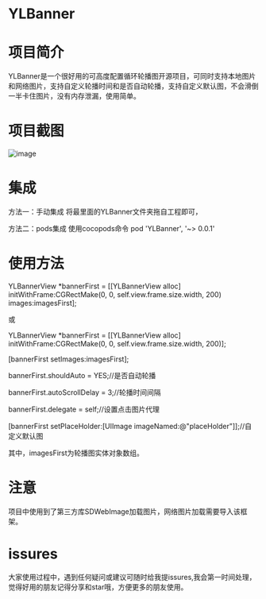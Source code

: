 # YLBanner

# 项目简介
YLBanner是一个很好用的可高度配置循环轮播图开源项目，可同时支持本地图片和网络图片，支持自定义轮播时间和是否自动轮播，支持自定义默认图，不会滑倒一半卡住图片，没有内存泄漏，使用简单。

# 项目截图

![image](https://github.com/211Yang/YLBanner/blob/master/YLBanner/screenshots.gif )

# 集成
方法一：手动集成
将最里面的YLBanner文件夹拖自工程即可，

方法二：pods集成
使用cocopods命令  pod 'YLBanner', '~> 0.0.1'


# 使用方法

YLBannerView *bannerFirst = [[YLBannerView alloc] initWithFrame:CGRectMake(0, 0, self.view.frame.size.width, 200) images:imagesFirst];

或

YLBannerView *bannerFirst = [[YLBannerView alloc] initWithFrame:CGRectMake(0, 0, self.view.frame.size.width, 200)];

[bannerFirst setImages:imagesFirst];


bannerFirst.shouldAuto = YES;//是否自动轮播

bannerFirst.autoScrollDelay = 3;//轮播时间间隔

bannerFirst.delegate = self;//设置点击图片代理

[bannerFirst setPlaceHolder:[UIImage imageNamed:@"placeHolder"]];//自定义默认图


其中，imagesFirst为轮播图实体对象数组。


# 注意

项目中使用到了第三方库SDWebImage加载图片，网络图片加载需要导入该框架。

# issures

大家使用过程中，遇到任何疑问或建议可随时给我提issures,我会第一时间处理，觉得好用的朋友记得分享和star哦，方便更多的朋友使用。


